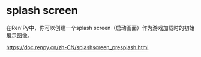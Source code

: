 # splash screen
在Ren'Py中，你可以创建一个splash screen（启动画面）作为游戏加载时的初始展示图像。

https://doc.renpy.cn/zh-CN/splashscreen_presplash.html
